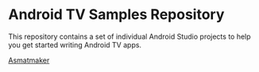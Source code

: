 Android TV Samples Repository
=============================

This repository contains a set of individual Android Studio projects to help you get
started writing Android TV apps.

[Asmatmaker](https://github.com/Asmatmaker/tv-samples/blob/master/README.md)
